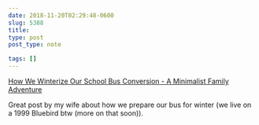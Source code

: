 ```yaml
---
date: 2018-11-20T02:29:48-0600
slug: 5388
title: 
type: post
post_type: note

tags: []
---
```

[How We Winterize Our School Bus Conversion - A Minimalist Family Adventure](http://trebventure.com/how-we-winterize-the-bus/)


Great post by my wife about how we prepare our bus for winter (we live on a 1999 Bluebird btw (more on that soon)).




